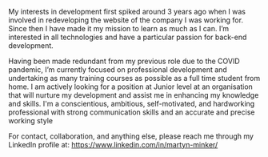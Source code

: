 My interests in development first spiked around 3 years ago when I was involved in redeveloping the website of the company I was working for. Since then I have made it my mission to learn as much as I can. I’m interested in all technologies and have a particular passion for back-end development.

Having been made redundant from my previous role due to the COVID pandemic, I’m currently focused on professional development and undertaking as many training courses as possible as a full time student from home. I am actively looking for a position at Junior level at an organisation that will nurture my development and assist me in enhancing my knowledge and skills. I'm a conscientious, ambitious, self-motivated, and hardworking professional with strong communication skills and an accurate and precise working style 

For contact, collaboration, and anything else, please reach me through my LinkedIn profile at: https://www.linkedin.com/in/martyn-minker/
